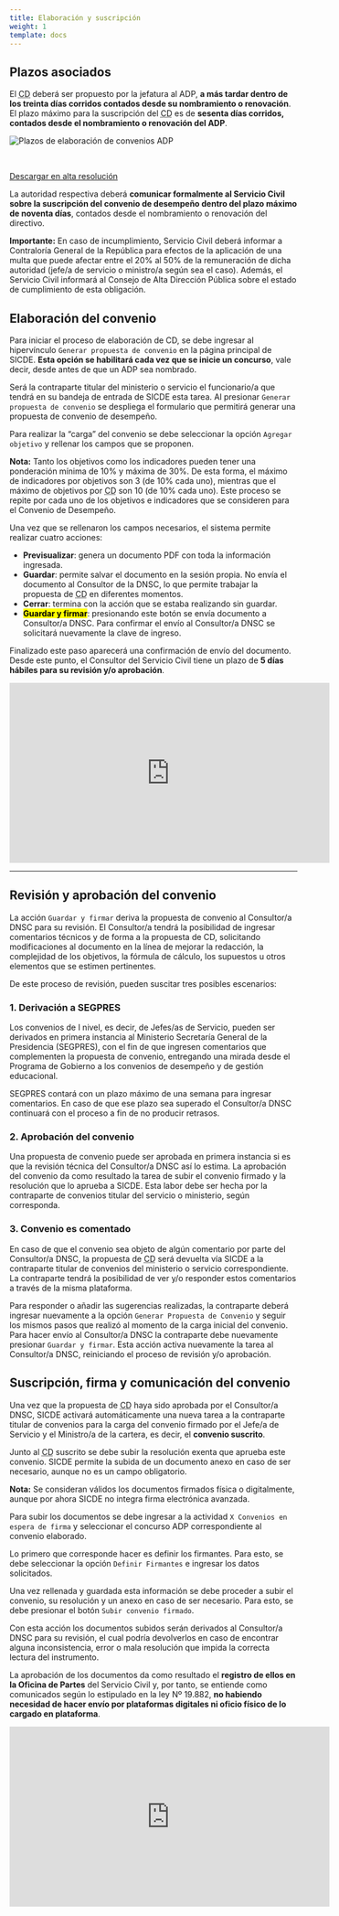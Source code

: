 ```yaml
---
title: Elaboración y suscripción
weight: 1
template: docs
---
```


## Plazos asociados

El <acronym title="Convenio de desempeño">CD</acronym> deberá ser propuesto por la jefatura al ADP, **a más tardar dentro de los treinta días corridos contados desde su nombramiento o renovación**. El plazo máximo para la suscripción del <acronym title="Convenio de desempeño">CD</acronym> es de **sesenta días corridos, contados desde el nombramiento o renovación del ADP**.

<img src="\images\elab-conv-adp.png" alt="Plazos de elaboración de convenios ADP">

&nbsp;

<a href="https://drive.google.com/file/d/1u9Y9Wi3pisvrVabrJ4iHyXvuQiPILKJw/view?usp=sharing" class="button" target="_blank">Descargar en alta resolución</a>

La autoridad respectiva deberá **comunicar formalmente al Servicio Civil sobre la suscripción del convenio de desempeño dentro del plazo máximo de noventa días**, contados desde el nombramiento o renovación del directivo.

<div class="important"><strong>Importante:</strong> En caso de incumplimiento, Servicio Civil deberá informar a Contraloría General de la República para efectos de la aplicación de una multa que puede afectar entre el 20% al 50% de la remuneración de dicha autoridad (jefe/a de servicio o ministro/a según sea el caso). Además, el Servicio Civil informará al Consejo de Alta Dirección Pública sobre el estado de cumplimiento de esta obligación.</div>

## Elaboración del convenio

Para iniciar el proceso de elaboración de CD, se debe ingresar al hipervínculo `Generar propuesta de convenio` en la página principal de SICDE. **Esta opción se habilitará cada vez que se inicie un concurso**, vale decir, desde antes de que un ADP sea nombrado.

Será la contraparte titular del ministerio o servicio el funcionario/a que tendrá en su bandeja de entrada de SICDE esta tarea. Al presionar `Generar propuesta de convenio` se despliega el formulario que permitirá generar una propuesta de convenio de desempeño.

Para realizar la “carga” del convenio se debe seleccionar la opción `Agregar objetivo` y rellenar los campos que se proponen.

<div class="note"><strong>Nota:</strong> Tanto los objetivos como los indicadores pueden tener una ponderación mínima de 10% y máxima de 30%. De esta forma, el máximo de indicadores por objetivos son 3 (de 10% cada uno), mientras que el máximo de objetivos por <acronym title="Convenio de desempeño">CD</acronym> son 10 (de 10% cada uno). Este proceso se repite por cada uno de los objetivos e indicadores que se consideren para el Convenio de Desempeño.</div>

Una vez que se rellenaron los campos necesarios, el sistema permite realizar cuatro acciones:

- **Previsualizar**: genera un documento PDF con toda la información ingresada.
- **Guardar**: permite salvar el documento en la sesión propia. No envía el documento al Consultor de la DNSC, lo que permite trabajar la propuesta de <acronym title="Convenio de desempeño">CD</acronym> en diferentes momentos.
- **Cerrar**: termina con la acción que se estaba realizando sin guardar.
- **<mark>Guardar y firmar</mark>**: presionando este botón se envía documento a Consultor/a DNSC. Para confirmar el envío al Consultor/a DNSC se solicitará nuevamente la clave de ingreso.

Finalizado este paso aparecerá una confirmación de envío del documento. Desde este punto, el Consultor del Servicio Civil tiene un plazo de **5 días hábiles para su revisión y/o aprobación**.

<iframe width="560" height="315" src="https://www.youtube-nocookie.com/embed/S_m2UJyyB-c" frameborder="0" allow="accelerometer; autoplay; clipboard-write; encrypted-media; gyroscope; picture-in-picture" allowfullscreen></iframe>

---

## Revisión y aprobación del convenio

La acción `Guardar y firmar` deriva la propuesta de convenio al Consultor/a DNSC para su revisión. El Consultor/a tendrá la posibilidad de ingresar comentarios técnicos y de forma a la propuesta de CD, solicitando modificaciones al documento en la línea de mejorar la redacción, la complejidad de los objetivos, la fórmula de cálculo, los supuestos u otros elementos que se estimen pertinentes.

De este proceso de revisión, pueden suscitar tres posibles escenarios:

### 1. Derivación a SEGPRES

Los convenios de I nivel, es decir, de Jefes/as de Servicio, pueden ser derivados en primera instancia al Ministerio Secretaría General de la Presidencia (SEGPRES), con el fin de que ingresen comentarios que complementen la propuesta de convenio, entregando una mirada desde el Programa de Gobierno a los convenios de desempeño y de gestión educacional.

SEGPRES contará con un plazo máximo de una semana para ingresar comentarios. En caso de que ese plazo sea superado el Consultor/a DNSC continuará con el proceso a fin de no producir retrasos.

### 2. Aprobación del convenio

Una propuesta de convenio puede ser aprobada en primera instancia si es que la revisión técnica del Consultor/a DNSC así lo estima.
La aprobación del convenio da como resultado la tarea de subir el convenio firmado y la resolución que lo aprueba a SICDE. Esta labor debe ser hecha por la contraparte de convenios titular del servicio o ministerio, según corresponda.

### 3. Convenio es comentado

En caso de que el convenio sea objeto de algún comentario por parte del Consultor/a DNSC, la propuesta de <acronym title="Convenio de desempeño">CD</acronym> será devuelta vía SICDE a la contraparte titular de convenios del ministerio o servicio correspondiente. La contraparte tendrá la posibilidad de ver y/o responder estos comentarios a través de la misma plataforma.

Para responder o añadir las sugerencias realizadas, la contraparte deberá ingresar nuevamente a la opción `Generar Propuesta de Convenio` y seguir los mismos pasos que realizó al momento de la carga inicial del convenio. Para hacer envío al Consultor/a DNSC la contraparte debe nuevamente presionar `Guardar y firmar`. Esta acción activa nuevamente la tarea al Consultor/a DNSC, reiniciando el proceso de revisión y/o aprobación.

## Suscripción, firma y comunicación del convenio

Una vez que la propuesta de <acronym title="Convenio de desempeño">CD</acronym> haya sido aprobada por el Consultor/a DNSC, SICDE activará automáticamente una nueva tarea a la contraparte titular de convenios para la carga del convenio firmado por el Jefe/a de Servicio y el Ministro/a de la cartera, es decir, el **convenio suscrito**.

Junto al <acronym title="Convenio de desempeño">CD</acronym> suscrito se debe subir la resolución exenta que aprueba este convenio.
SICDE permite la subida de un documento anexo en caso de ser necesario, aunque no es un campo obligatorio.

<div class="note"><strong>Nota:</strong> Se consideran válidos los documentos firmados física o digitalmente, aunque por ahora SICDE no integra firma electrónica avanzada.</div>

Para subir los documentos se debe ingresar a la actividad `X Convenios en espera de firma` y seleccionar el concurso ADP correspondiente al convenio elaborado.

Lo primero que corresponde hacer es definir los firmantes. Para esto, se debe seleccionar la opción `Definir Firmantes` e ingresar los datos solicitados.

Una vez rellenada y guardada esta información se debe proceder a subir el convenio, su resolución y un anexo en caso de ser necesario. Para esto, se debe presionar el botón `Subir convenio firmado`.

Con esta acción los documentos subidos serán derivados al Consultor/a DNSC para su revisión, el cual podría devolverlos en caso de encontrar alguna inconsistencia, error o mala resolución que impida la correcta lectura del instrumento.

La aprobación de los documentos da como resultado el **registro de ellos en la Oficina de Partes** del Servicio Civil y, por tanto, se entiende como comunicados según lo estipulado en la ley Nº 19.882, **no habiendo necesidad de hacer envío por plataformas digitales ni oficio físico de lo cargado en plataforma**.

<iframe width="560" height="315" src="https://www.youtube-nocookie.com/embed/ux7_lFzvDnQ" frameborder="0" allow="accelerometer; autoplay; clipboard-write; encrypted-media; gyroscope; picture-in-picture" allowfullscreen></iframe>
